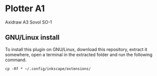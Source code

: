 # Plotter A1

Axidraw A3
Sovol SO-1

## GNU/Linux install

To install this plugin on GNU/Linux, download this repository, extract it somewhere, open a terminal in the extracted folder and run the following command.

```console
cp -Rf * ~/.config/inkscape/extensions/
```
